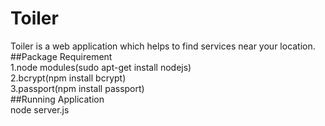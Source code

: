 # Toiler
Toiler is a web application which helps to find services near your location.
##Package Requirement
<br>1.node modules(sudo apt-get install nodejs)
<br>2.bcrypt(npm install bcrypt)
<br>3.passport(npm install passport)
<br>
##Running Application
<br>node server.js

